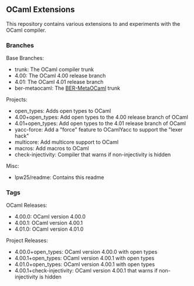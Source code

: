 
## OCaml Extensions

This repository contains various extensions to and experiments with the OCaml compiler.

### Branches

Base Branches:

* trunk: The OCaml compiler trunk
* 4.00: The OCaml 4.00 release branch
* 4.01: The OCaml 4.01 release branch
* ber-metaocaml: The [BER-MetaOCaml](http://http://okmij.org/ftp/ML/MetaOCaml.html) trunk

Projects:

* open_types: Adds open types to OCaml
* 4.00+open_types: Add open types to the 4.00 release branch of OCaml
* 4.01+open_types: Add open types to the 4.01 release branch of OCaml
* yacc-force: Add a "force" feature to OCamlYacc to support the "lexer hack"
* multicore: Add multicore support to OCaml
* macros: Add macros to OCaml
* check-injectivity: Compiler that warns if non-injectivity is hidden

Misc:

* lpw25/readme: Contains this readme

### Tags

OCaml Releases:

* 4.00.0: OCaml version 4.00.0
* 4.00.1: OCaml version 4.00.1
* 4.01.0: OCaml version 4.01.0

Project Releases:

* 4.00.0+open_types: OCaml version 4.00.0 with open types
* 4.00.1+open_types: OCaml version 4.00.1 with open types
* 4.01.0+open_types: OCaml version 4.00.1 with open types
* 4.00.1+check-injectivity: OCaml version 4.00.1 that warns if non-injectivity is hidden


